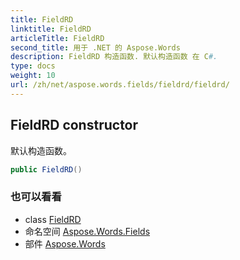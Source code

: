 ```yaml
---
title: FieldRD
linktitle: FieldRD
articleTitle: FieldRD
second_title: 用于 .NET 的 Aspose.Words
description: FieldRD 构造函数. 默认构造函数 在 C#.
type: docs
weight: 10
url: /zh/net/aspose.words.fields/fieldrd/fieldrd/
---
```

## FieldRD constructor

默认构造函数。

```csharp
public FieldRD()
```

### 也可以看看

* class [FieldRD](../)
* 命名空间 [Aspose.Words.Fields](../../../aspose.words.fields/)
* 部件 [Aspose.Words](../../../)
